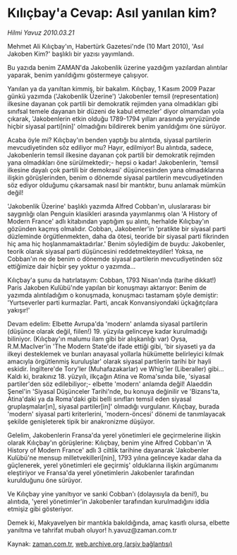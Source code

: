 # Kılıçbay'a Cevap:  Asıl yanılan kim?

*Hilmi Yavuz 2010.03.21*

<tr><td class="metin" colspan="2" style="padding-top: 20px; padding-left: 5px; ">Mehmet Ali Kılıçbay'ın, Habertürk Gazetesi'nde (10 Mart 2010), 'Asıl Jakoben Kim?' başlıklı bir yazısı yayımlandı.</td></tr><tr><td class="metin" colspan="2" style="padding-top: 20px; padding-left: 5px; "><p>Bu yazıda benim ZAMAN'da Jakobenlik üzerine yazdığım yazılardan alıntılar yaparak, benim yanıldığımı göstermeye çalışıyor.
<p>Yanılan ya da yanıltan kimmiş, bir bakalım. Kılıçbay, 1 Kasım 2009 Pazar günkü yazımda ('Jakobenlik Üzerine') 'Jakobenler temsil (representation) ilkesine dayanan çok partili bir demokratik rejimden yana olmadıkları gibi sınıfsal temele dayanan bir düzeni de kabul etmezler' diyor olmamdan yola çıkarak, 'Jakobenlerin etkin olduğu 1789-1794 yılları arasında yeryüzünde hiçbir siyasal parti[nin]' olmadığını bildirerek benim yanıldığımı öne sürüyor.
<p>Acaba öyle mi? Kılıçbay'ın benden yaptığı bu alıntıda, siyasal partilerin mevcudiyetinden söz ediliyor mu? Hayır, edilmiyor! Bu alıntıda, sadece, Jakobenlerin temsil ilkesine dayanan çok partili bir demokratik rejimden yana olmadıkları öne sürülmektedir;- hepsi o kadar! Jakobenlerin, 'temsil ilkesine dayalı çok partili bir demokrasi' düşüncesinden yana olmadıklarına ilişkin görüşlerinden, benim o dönemde siyasal partilerin mevcudiyetinden söz ediyor olduğumu çıkarsamak nasıl bir mantıktır, bunu anlamak mümkün değil!
<p>'Jakobenlik Üzerine' başlıklı yazımda Alfred Cobban'ın, uluslararası bir saygınlığı olan Penguin klasikleri arasında yayımlanmış olan 'A History of Modern France' adlı kitabından yaptığım şu alıntı, herhalde Kılıçbay'ın gözünden kaçmış olmalıdır. Cobban, Jakobenler'in 'pratikte bir siyasal parti düzleminde örgütlenmekten, daha da ötesi, teoride bir siyasal parti fikrinden hiç ama hiç hoşlanmamaktadırlar.' Benim söylediğim de buydu: Jakobenler, teorik olarak siyasal parti düşüncesini reddetmekteydiler! Yoksa, ne Cobban'ın ne de benim o dönemde siyasal partilerin mevcudiyetinden söz ettiğimize dair hiçbir şey yoktur o yazımda...
<p>Kılıçbay'a şunu da hatırlatayım: Cobban, 1793 Nisan'ında (tarihe dikkat!) Paris Jakoben Kulübü'nde yapılan bir konuşmayı aktarıyor: Benim de yazımda alıntıladığım o konuşmada, konuşmacı tastamam şöyle demiştir: 'Yurtseverler parti kurmazlar. Parti, ancak Konvansiyondaki üçkağıtçılara yakışır!'
<p>Devam edelim: Elbette Avrupa'da 'modern' anlamda siyasal partilerin (düşünce olarak değil, fiilen!) 19. yüzyıla gelinceye kadar kurulmadığı biliniyor. (Kılıçbay'ın malumu ilam gibi bir alışkanlığı var) Oysa, R.M.MacIver'in 'The Modern State'de ifade ettiği gibi, 'bir siyaseti ya da ilkeyi desteklemek ve bunları anayasal yollarla hükümette belirleyici kılmak amacıyla örgütlenmiş kuruluşlar' olarak siyasal partilerin tarihi bir hayli eskidir. İngiltere'de Tory'ler (Muhafazakarlar) ve Whig'ler (Liberaller) gibi... Kaldı ki, bırakınız 18. yüzyılı, ilkçağın Atina ve Roma'sında bile, 'siyasal partiler'den söz edilebiliyor;- elbette 'modern' anlamda değil! Alaeddin Şenel'in 'Siyasal Düşünceler Tarihi'nde, bu konuya değinilir ve 'Bizans'ta, Atina'daki ya da Roma'daki gibi belli sınıfları temsil eden siyasal gruplaşmalar[ın], siyasal partiler[in]' olmadığı vurgulanır. Kılıçbay, burada 'modern' siyasal parti kriterlerini, 'modern-öncesi' dönemi de tanımlayacak şekilde genişleterek tipik bir anakronizme düşüyor.
<p>Gelelim, Jakobenlerin Fransa'da yerel yönetimleri ele geçirmelerine ilişkin olarak Kılıçbay'ın görüşlerine: Kılıçbay, benim yine Alfred Cobban'ın 'A History of Modern France' adlı 3 ciltlik tarihine dayanarak 'Jakobenler Kulübü'ne mensup milletvekilleri[nin], 1793 yılına gelinceye kadar daha da güçlenerek, yerel yönetimleri ele geçirmiş' olduklarına ilişkin argümanımı eleştiriyor ve Fransa'da yerel yönetimlerin Jakobenler tarafından kurulduğunu öne sürüyor.
<p>Ve Kılıçbay yine yanıltıyor ve sanki Cobban'ı (dolayısıyla da beni!), bu alıntıda, 'yerel yönetimler'in Jakobenler tarafından kurulmadığını iddia etmişiz gibi gösteriyor.
<p>Demek ki, Makyavelyen bir mantıkla bakıldığında, amaç kasıtlı olursa, elbette yanıltma ve tahrifat mubah oluyor! h.yavuz@zaman.com.tr<br/></p></p></p></p></p></p></p></p></p></td></tr>

Kaynak: [zaman.com.tr](http://zaman.com.tr/yazar.do?yazino=963992), [web.archive.org (arşiv bağlantısı)](http://web.archive.org/web/20100330224902/http://www.zaman.com.tr:80/yazar.do?yazino=963992)

